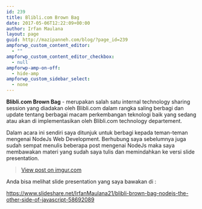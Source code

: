 ```yaml
---
id: 239
title: Blibli.com Brown Bag
date: 2017-05-06T12:22:09+00:00
author: Irfan Maulana
layout: page
guid: http://mazipanneh.com/blog/?page_id=239
ampforwp_custom_content_editor:
  - ""
ampforwp_custom_content_editor_checkbox:
  - null
ampforwp-amp-on-off:
  - hide-amp
ampforwp_custom_sidebar_select:
  - none
---
```

**Blibli.com Brown Bag** - merupakan salah satu internal technology sharing session yang diadakan oleh Blibli.com dalam rangka saling berbagi dan update tentang berbagai macam perkembangan teknologi baik yang sedang atau akan di implementasikan oleh Blibli.com technology departement.

Dalam acara ini sendiri saya ditunjuk untuk berbagi kepada teman-teman mengenai NodeJs Web Development. Berhubung saya sebelumnya juga sudah sempat menulis beberapa post mengenai NodeJs maka saya membawakan materi yang sudah saya tulis dan memindahkan ke versi slide presentation. 

<blockquote class="imgur-embed-pub" lang="en" data-id="L7xUPVZ">
  <p>
    <a href="//imgur.com/L7xUPVZ">View post on imgur.com</a>
  </p>
</blockquote>



Anda bisa melihat slide presentation yang saya bawakan di :
  

  
<a href="https://www.slideshare.net/IrfanMaulana21/blibli-brown-bag-nodejs-the-other-side-of-javascript-58692089" target="_blank">https://www.slideshare.net/IrfanMaulana21/blibli-brown-bag-nodejs-the-other-side-of-javascript-58692089</a>